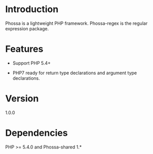 # Introduction
Phossa is a lightweight PHP framework. Phossa-regex is the regular expression
package.

# Features

- Support PHP 5.4+

- PHP7 ready for return type declarations and argument type declarations.

# Version
1.0.0

# Dependencies
PHP >= 5.4.0 and Phossa-shared 1.*
